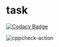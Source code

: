# task

[![Codacy Badge](https://api.codacy.com/project/badge/Grade/7b2360c9ce3641638a6b65bccc576ff5)](https://app.codacy.com/manual/stepin104283/task?utm_source=github.com&utm_medium=referral&utm_content=stepin104283/task&utm_campaign=Badge_Grade_Dashboard)

![cppcheck-action](https://github.com/stepin104283/task/workflows/cppcheck-action/badge.svg)
